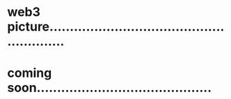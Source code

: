 # web3 picture.........................................................
# coming soon...........................................
